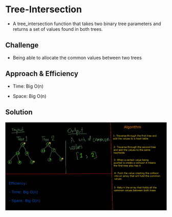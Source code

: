 # Tree-Intersection
* A tree_intersection function that takes two binary tree parameters and returns a set of values found in both trees.

## Challenge
* Being able to allocate the common values between two trees

## Approach & Efficiency

* Time: Big O(n)

* Space: Big O(n)

## Solution
![cc32](cc32.png)
